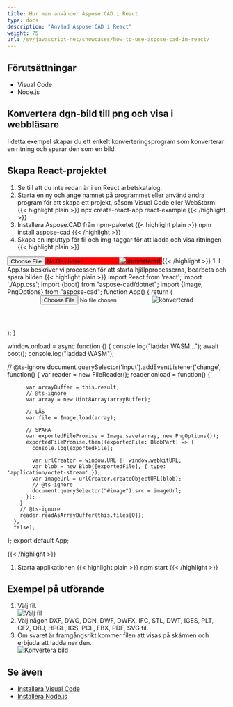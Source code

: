 ```yaml
---
title: Hur man använder Aspose.CAD i React
type: docs
description: "Använd Aspose.CAD i React"
weight: 75
url: /sv/javascript-net/showcases/how-to-use-aspose-cad-in-react/
---
```


## Förutsättningar
- Visual Code
- Node.js

## Konvertera dgn-bild till png och visa i webbläsare

I detta exempel skapar du ett enkelt konverteringsprogram som konverterar en ritning och sparar den som en bild.

## Skapa React-projektet

1. Se till att du inte redan är i en React arbetskatalog.
1. Starta en ny och ange namnet på programmet eller använd andra program för att skapa ett projekt, såsom Visual Code eller WebStorm:
{{< highlight plain >}}
npx create-react-app react-example
{{< /highlight >}}
1. Installera Aspose.CAD från npm-paketet
{{< highlight plain >}}
npm install aspose-cad
{{< /highlight >}}
1. Skapa en inputtyp för fil och img-taggar för att ladda och visa ritningen
{{< highlight plain >}}
<span style="background-color: red">
  <input id="file" type="file"/>
  <img alt="konverterad" id="image" />
</span>
{{< /highlight >}}
1. I App.tsx beskriver vi processen för att starta hjälpprocesserna, bearbeta och spara bilden
{{< highlight plain >}}
import React from 'react';
import './App.css';
import {boot} from "aspose-cad/dotnet";
import {Image, PngOptions} from "aspose-cad";
function App() {
  return (
    <div className="App">
      <header className="App-header">
          <input id="file" type="file"/>
          <img alt="konverterad" id="image" />
      </header>
    </div>
  );
}

window.onload = async function () {
  console.log("laddar WASM...");
  await boot();
  console.log("laddad WASM");

  // @ts-ignore
    document.querySelector('input').addEventListener('change', function() {
        var reader = new FileReader();
        reader.onload = function() {

          var arrayBuffer = this.result;
          // @ts-ignore
          var array = new Uint8Array(arrayBuffer);

          // LÄS
          var file = Image.load(array);

          // SPARA
          var exportedFilePromise = Image.save(array, new PngOptions());
          exportedFilePromise.then((exportedFile: BlobPart) => {
            console.log(exportedFile);

            var urlCreator = window.URL || window.webkitURL;
            var blob = new Blob([exportedFile], { type: 'application/octet-stream' });
            var imageUrl = urlCreator.createObjectURL(blob);
            // @ts-ignore
            document.querySelector("#image").src = imageUrl;
          });
        }
        // @ts-ignore
        reader.readAsArrayBuffer(this.files[0]);
      },
      false);
};
export default App;

{{< /highlight >}}
1. Starta applikationen
{{< highlight plain >}}
npm start
{{< /highlight >}}

## Exempel på utförande

1. Välj fil.<br>
![Välj fil](/cad/_assets/javascript-net/react/choose-file.png)<br>
1. Välj någon DXF, DWG, DGN, DWF, DWFX, IFC, STL, DWT, IGES, PLT, CF2, OBJ, HPGL, IGS, PCL, FBX, PDF, SVG fil.
1. Om svaret är framgångsrikt kommer filen att visas på skärmen och erbjuda att ladda ner den.<br>
![Konvertera bild](/cad/_assets/javascript-net/react/convert-image.png)<br>

## Se även

- [Installera Visual Code](https://code.visualstudio.com/)
- [Installera Node.js](https://nodejs.org/en/)
